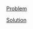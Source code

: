 [Problem](https://leetcode.com/problems/implement-trie-prefix-tree)

[Solution](https://leetcode.com/problems/implement-trie-prefix-tree/solutions/3309154/208-implement-trie-prefix-tree-simple-solution)

